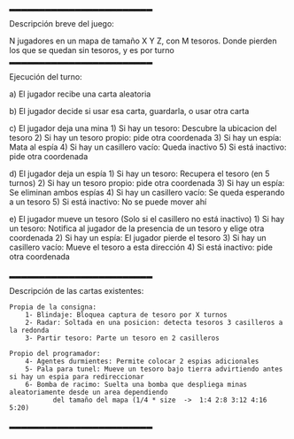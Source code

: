 ▂▂▂▂▂▂▂▂▂▂▂▂▂▂▂▂▂▂▂▂▂▂▂▂

Descripción breve del juego:

N jugadores en un mapa de tamaño X Y Z, con M tesoros.
Donde pierden los que se quedan sin tesoros, y es por turno
▂▂▂▂▂▂▂▂▂▂▂▂▂▂▂▂▂▂▂▂▂▂▂▂

Ejecución del turno:

a) El jugador recibe una carta aleatoria

b) El jugador decide si usar esa carta, guardarla, o usar otra carta

c) El jugador deja una mina
    1) Si hay un tesoro: Descubre la ubicacion del tesoro
    2) Si hay un tesoro propio: pide otra coordenada
    3) Si hay un espía: Mata al espía
    4) Si hay un casillero vacío: Queda inactivo
    5) Si está inactivo: pide otra coordenada

d) El jugador deja un espía
    1) Si hay un tesoro: Recupera el tesoro (en 5 turnos)
    2) Si hay un tesoro propio: pide otra coordenada
    3) Si hay un espía: Se eliminan ambos espías
    4) Si hay un casillero vacío: Se queda esperando a un tesoro
    5) Si está inactivo:  No se puede mover ahí

e) El jugador mueve un tesoro
    (Solo si el casillero no está inactivo)
    1) Si hay un tesoro: Notifica al jugador de la presencia de un tesoro y elige otra coordenada
    2) Si hay un espía: El jugador pierde el tesoro
    3) Si hay un casillero vacío: Mueve el tesoro a esta dirección
    4) Si está inactivo: pide otra coordenada


▂▂▂▂▂▂▂▂▂▂▂▂▂▂▂▂▂▂▂▂▂▂▂▂

Descripción de las cartas existentes:
    
    Propia de la consigna:
        1- Blindaje: Bloquea captura de tesoro por X turnos
        2- Radar: Soltada en una posicion: detecta tesoros 3 casilleros a la redonda
        3- Partir tesoro: Parte un tesoro en 2 casilleros
    
    Propio del programador:
        4- Agentes durmientes: Permite colocar 2 espias adicionales
        5- Pala para tunel: Mueve un tesoro bajo tierra advirtiendo antes si hay un espia para redireccionar
        6- Bomba de racimo: Suelta una bomba que despliega minas aleatoriamente desde un area dependiendo 
               del tamaño del mapa (1/4 * size  ->  1:4 2:8 3:12 4:16 5:20)

▂▂▂▂▂▂▂▂▂▂▂▂▂▂▂▂▂▂▂▂▂▂▂▂
